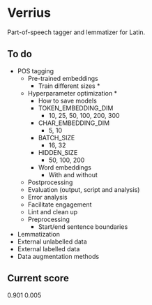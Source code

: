 # Verrius

Part-of-speech tagger and lemmatizer for Latin.

## To do
- POS tagging
    - Pre-trained embeddings
        - Train different sizes *
    - Hyperparameter optimization *
        - How to save models
        - TOKEN_EMBEDDING_DIM
            - 10, 25, 50, 100, 200, 300
        - CHAR_EMBEDDING_DIM
            - 5, 10
        - BATCH_SIZE
            - 16, 32
        - HIDDEN_SIZE
            - 50, 100, 200
        - Word embeddings
            - With and without
    - Postprocessing
    - Evaluation (output, script and analysis)
    - Error analysis
    - Facilitate engagement
    - Lint and clean up
    - Preprocessing
        - Start/end sentence boundaries
- Lemmatization
- External unlabelled data
- External labelled data
- Data augmentation methods

## Current score
0.901 0.005